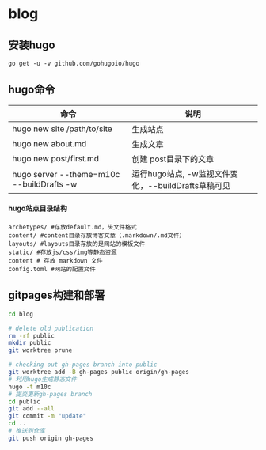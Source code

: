 # blog

## 安装hugo
```
go get -u -v github.com/gohugoio/hugo
```

## hugo命令
| 命令 | 说明 |
| ---| --- |
|hugo new site /path/to/site | 生成站点 |
|hugo new about.md| 生成文章 |
| hugo new post/first.md| 创建 post目录下的文章|
| hugo server --theme=m10c --buildDrafts -w| 运行hugo站点, -w监视文件变化，--buildDrafts草稿可见|



#### hugo站点目录结构
```
archetypes/ #存放default.md，头文件格式
content/ #content目录存放博客文章（.markdown/.md文件）
layouts/ #layouts目录存放的是网站的模板文件
static/ #存放js/css/img等静态资源
content # 存放 markdown 文件
config.toml #网站的配置文件
```


## gitpages构建和部署
```bash
cd blog

# delete old publication
rm -rf public
mkdir public
git worktree prune

# checking out gh-pages branch into public
git worktree add -B gh-pages public origin/gh-pages
# 利用hugo生成静态文件
hugo -t m10c
# 提交更新gh-pages branch
cd public
git add --all
git commit -m "update"
cd ..
# 推送到仓库
git push origin gh-pages

```
